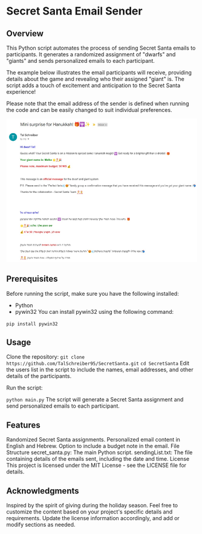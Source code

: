 # Secret Santa Email Sender

## Overview
This Python script automates the process of sending Secret Santa emails to participants. It generates a randomized assignment of "dwarfs" and "giants" and sends personalized emails to each participant.

The example below illustrates the email participants will receive, providing details about the game and revealing who their assigned "giant" is. The script adds a touch of excitement and anticipation to the Secret Santa experience!

Please note that the email address of the sender is defined when running the code and can be easily changed to suit individual preferences.

![Mail Example](https://github.com/TalSchreiber95/SecretSanta/raw/main/images/mailExample.jpg)


## Prerequisites
Before running the script, make sure you have the following installed:

* Python
* pywin32
You can install pywin32 using the following command:

`pip install pywin32`
## Usage
Clone the repository:
`git clone https://github.com/TalSchreiber95/SecretSanta.git`
`cd SecretSanta`
Edit the users list in the script to include the names, email addresses, and other details of the participants.

Run the script:

`python main.py`
The script will generate a Secret Santa assignment and send personalized emails to each participant.

## Features
Randomized Secret Santa assignments.
Personalized email content in English and Hebrew.
Option to include a budget note in the email.
File Structure
secret_santa.py: The main Python script.
sendingList.txt: The file containing details of the emails sent, including the date and time.
License
This project is licensed under the MIT License - see the LICENSE file for details.

## Acknowledgments
Inspired by the spirit of giving during the holiday season.
Feel free to customize the content based on your project's specific details and requirements. Update the license information accordingly, and add or modify sections as needed.
